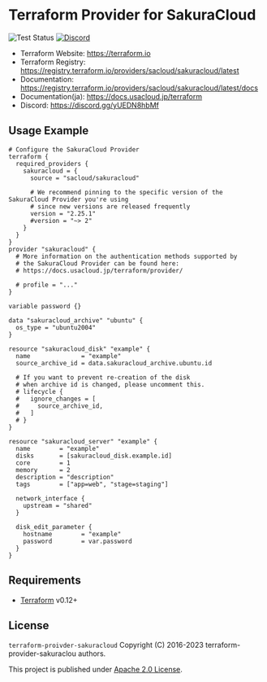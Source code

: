 # Terraform Provider for SakuraCloud

![Test Status](https://github.com/sacloud/terraform-provider-sakuracloud/workflows/Tests/badge.svg)
[![Discord](https://img.shields.io/badge/Discord-SAKURA%20Users-blue)](https://discord.gg/yUEDN8hbMf)

- Terraform Website: https://terraform.io
- Terraform Registry: https://registry.terraform.io/providers/sacloud/sakuracloud/latest
- Documentation: https://registry.terraform.io/providers/sacloud/sakuracloud/latest/docs
- Documentation(ja): https://docs.usacloud.jp/terraform
- Discord: https://discord.gg/yUEDN8hbMf

## Usage Example

```hcl
# Configure the SakuraCloud Provider
terraform {
  required_providers {
    sakuracloud = {
      source = "sacloud/sakuracloud"

      # We recommend pinning to the specific version of the SakuraCloud Provider you're using
      # since new versions are released frequently
      version = "2.25.1"
      #version = "~> 2"
    }
  }
}
provider "sakuracloud" {
  # More information on the authentication methods supported by
  # the SakuraCloud Provider can be found here:
  # https://docs.usacloud.jp/terraform/provider/

  # profile = "..."
}

variable password {}

data "sakuracloud_archive" "ubuntu" {
  os_type = "ubuntu2004"
}

resource "sakuracloud_disk" "example" {
  name              = "example"
  source_archive_id = data.sakuracloud_archive.ubuntu.id

  # If you want to prevent re-creation of the disk
  # when archive id is changed, please uncomment this.
  # lifecycle {
  #   ignore_changes = [
  #     source_archive_id,
  #   ]
  # }
}

resource "sakuracloud_server" "example" {
  name        = "example"
  disks       = [sakuracloud_disk.example.id]
  core        = 1
  memory      = 2
  description = "description"
  tags        = ["app=web", "stage=staging"]

  network_interface {
    upstream = "shared"
  }

  disk_edit_parameter {
    hostname        = "example"
    password        = var.password
  }
}
```

## Requirements

- [Terraform](https://terraform.io) v0.12+

## License

 `terraform-proivder-sakuracloud` Copyright (C) 2016-2023 terraform-provider-sakuraclou authors.
 
  This project is published under [Apache 2.0 License](LICENSE).

